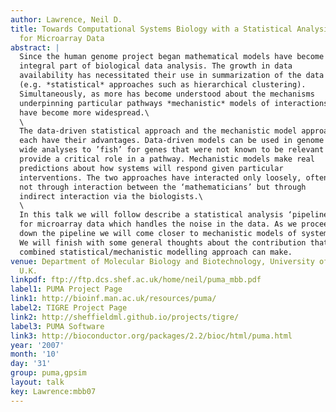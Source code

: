 ```yaml
---
author: Lawrence, Neil D.
title: Towards Computational Systems Biology with a Statistical Analysis Pipeline
  for Microarray Data
abstract: |
  Since the human genome project began mathematical models have become an
  integral part of biological data analysis. The growth in data
  availability has necessitated their use in summarization of the data
  (e.g. *statistical* approaches such as hierarchical clustering).
  Simultaneously, as more has become understood about the mechanisms
  underpinning particular pathways *mechanistic* models of interactions
  have become more widespread.\
  \
  The data-driven statistical approach and the mechanistic model approach
  each have their advantages. Data-driven models can be used in genome
  wide analyses to ’fish’ for genes that were not known to be relevant but
  provide a critical role in a pathway. Mechanistic models make real
  predictions about how systems will respond given particular
  interventions. The two approaches have interacted only loosely, often
  not through interaction between the ‘mathematicians’ but through
  indirect interaction via the biologists.\
  \
  In this talk we will follow describe a statistical analysis ‘pipeline’
  for microarray data which handles the noise in the data. As we proceed
  down the pipeline we will come closer to mechanistic models of systems.
  We will finish with some general thoughts about the contribution that a
  combined statistical/mechanistic modelling approach can make.
venue: Department of Molecular Biology and Biotechnology, University of Sheffield,
  U.K.
linkpdf: ftp://ftp.dcs.shef.ac.uk/home/neil/puma_mbb.pdf
label1: PUMA Project Page
link1: http://bioinf.man.ac.uk/resources/puma/
label2: TIGRE Project Page
link2: http://sheffieldml.github.io/projects/tigre/
label3: PUMA Software
link3: http://bioconductor.org/packages/2.2/bioc/html/puma.html
year: '2007'
month: '10'
day: '31'
group: puma,gpsim
layout: talk
key: Lawrence:mbb07
---
```

